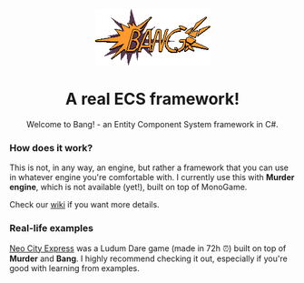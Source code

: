 <p align="center">
<img src="media/logo-1x-2.png" alt="Murder logo">
</p>

<h1 align="center">A real ECS framework!</h1>

<p align="center">
Welcome to Bang! - an Entity Component System framework in C#.
</p>

### How does it work?
This is not, in any way, an engine, but rather a framework that you can use in whatever engine you're comfortable with. I currently use this with **Murder engine**, which is not available (yet!), built on top of MonoGame.

Check our [wiki](https://github.com/isadorasophia/bang/wiki) if you want more details.

### Real-life examples
[Neo City Express](https://github.com/isadorasophia/neocityexpress) was a Ludum Dare game (made in 72h ⏰) built on top of **Murder** and **Bang**. I highly recommend checking it out, especially if you're good with learning from examples.
